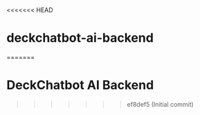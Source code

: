 <<<<<<< HEAD
# deckchatbot-ai-backend
=======
# DeckChatbot AI Backend
>>>>>>> ef8def5 (Initial commit)
